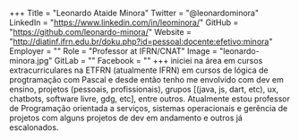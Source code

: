 +++
Title = "Leonardo Ataide Minora"
Twitter = "@leonardominora"
LinkedIn = "https://www.linkedin.com/in/leominora/"
GitHub = "https://github.com/leonardo-minora/"
Website = "http://diatinf.ifrn.edu.br/doku.php?id=pessoal:docente:efetivo:minora"
Employer = ""
Role = "Professor at IFRN/CNAT"
Image = "leonardo-minora.jpg"
GitLab = ""
Facebook = ""
+++
iniciei na área em cursos extracurriculares na ETFRN (atualmente IFRN) em cursos de lógica de progtramação com Pascal e desde então tenho me envolvido com dev em ensino, projetos (pessoais, profissionais), grupos [(java, js, dart, etc), ux, chatbots, software livre, gdg, etc], entre outros. Atualmente estou professor de Programação orientada a serviços, sistemas operacionais e gerência de projetos com alguns projetos de dev em andamento e outros já escalonados.
